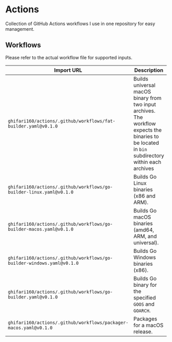 # Actions

Collection of GitHub Actions workflows I use in one repository for easy management.

## Workflows

Please refer to the actual workflow file for supported inputs.

| Import URL                                                            | Description                                             |
|-----------------------------------------------------------------------|---------------------------------------------------------|
| `ghifari160/actions/.github/workflows/fat-builder.yaml@v0.1.0` | Builds universal macOS binary from two input archives. The workflow expects the binaries to be located in `bin` subdirectory within each archives |
| `ghifari160/actions/.github/workflows/go-builder-linux.yaml@v0.1.0`   | Builds Go Linux binaries (x86 and ARM).                 |
| `ghifari160/actions/.github/workflows/go-builder-macos.yaml@v0.1.0`   | Builds Go macOS binaries (amd64, ARM, and universal).   |
| `ghifari160/actions/.github/workflows/go-builder-windows.yaml@v0.1.0` | Builds Go Windows binaries (x86).                       |
| `ghifari160/actions/.github/workflows/go-builder.yaml@v0.1.0`         | Builds Go binary for the specified `GOOS` and `GOARCH`. |
| `ghifari160/actions/.github/workflows/packager-macos.yaml@v0.1.0`     | Packages for a macOS release.                           |
